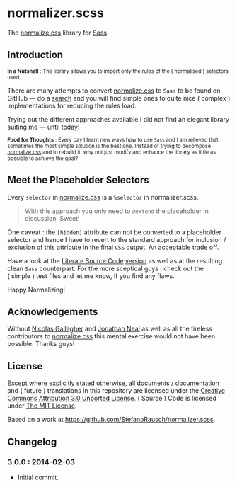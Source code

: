 # normalizer.scss

The [normalize.css][] library for [Sass][].

## Introduction

<small>**In a Nutshell** : The library allows you to import only the rules of the ( normalised ) selectors used.</small>

There are many attempts to convert [normalize.css][] to `Sass` to be found on GitHub — do a [search](https://github.com/search?q=normalize&source=c) and you will find simple ones to quite nice ( complex ) implementations for reducing the rules load.

Trying out the different approaches available I did not find an elegant library suiting me — until today!

<small>**Food for Thoughts** : Every day I learn new ways how to use `Sass` and I am relieved that sometimes the most simple solution is the best one. Instead of trying to decompose [normalize.css][] and to rebuild it, why not just modify and enhance the library as little as possible to achieve the goal?</small>

## Meet the Placeholder Selectors

Every `selector` in [normalize.css][] is a `%selector` in normalizer.scss.

> With this approach you only need to `@extend` the placeholder in discussion. Sweet!

One caveat : the `[hidden]` attribute can not be converted to a placeholder selector and hence I have to revert to the standard approach for inclusion / exclusion of this attribute in the final `CSS` output. An acceptable trade off.

Have a look at the [Literate Source Code][] [version](_normalizer.scss.md) as well as at the resulting clean `Sass` counterpart. For the more sceptical guys : check out the ( simple ) test files and let me know, if you find any flaws.

Happy Normalizing!

## Acknowledgements

Without [Nicolas Gallagher][] and [Jonathan Neal][] as well as all the tireless contributors to [normalize.css][] this mental exercise would not have been possible. Thanks guys!

## License

Except where explicitly stated otherwise, all documents / documentation and ( future ) translations in this repository are licensed under the <a rel="license" href="http://creativecommons.org/licenses/by/3.0/deed.en_GB">Creative Commons Attribution 3.0 Unported License</a>. ( Source ) Code is licensed under [The MIT License](LICENSE.md).

Based on a work at <https://github.com/StefanoRausch/normalizer.scss>.

## Changelog

### 3.0.0 : 2014-02-03

- Initial commit.

[Jonathan Neal]: https://github.com/jonathantneal
[Literate Source Code]: https://github.com/StefanoRausch/Literate-Source-Code
[Nicolas Gallagher]: https://github.com/necolas
[normalize.css]: https://github.com/necolas/normalize.css
[Sass]: http://sass-lang.com
